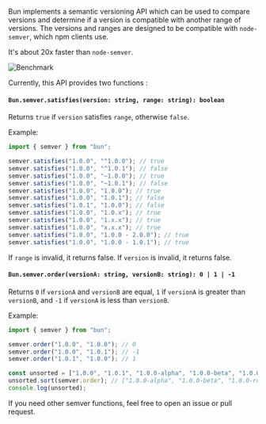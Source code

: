 Bun implements a semantic versioning API which can be used to compare versions and determine if a version is compatible with another range of versions. The versions and ranges are designed to be compatible with `node-semver`, which npm clients use.

It's about 20x faster than `node-semver`.

![Benchmark](https://github.com/oven-sh/bun/assets/709451/94746adc-8aba-4baf-a143-3c355f8e0f78)

Currently, this API provides two functions :

#### `Bun.semver.satisfies(version: string, range: string): boolean`

Returns `true` if `version` satisfies `range`, otherwise `false`.

Example:

```typescript
import { semver } from "bun";

semver.satisfies("1.0.0", "^1.0.0"); // true
semver.satisfies("1.0.0", "^1.0.1"); // false
semver.satisfies("1.0.0", "~1.0.0"); // true
semver.satisfies("1.0.0", "~1.0.1"); // false
semver.satisfies("1.0.0", "1.0.0"); // true
semver.satisfies("1.0.0", "1.0.1"); // false
semver.satisfies("1.0.1", "1.0.0"); // false
semver.satisfies("1.0.0", "1.0.x"); // true
semver.satisfies("1.0.0", "1.x.x"); // true
semver.satisfies("1.0.0", "x.x.x"); // true
semver.satisfies("1.0.0", "1.0.0 - 2.0.0"); // true
semver.satisfies("1.0.0", "1.0.0 - 1.0.1"); // true
```

If `range` is invalid, it returns false. If `version` is invalid, it returns false.

#### `Bun.semver.order(versionA: string, versionB: string): 0 | 1 | -1`

Returns `0` if `versionA` and `versionB` are equal, `1` if `versionA` is greater than `versionB`, and `-1` if `versionA` is less than `versionB`.

Example:

```typescript
import { semver } from "bun";

semver.order("1.0.0", "1.0.0"); // 0
semver.order("1.0.0", "1.0.1"); // -1
semver.order("1.0.1", "1.0.0"); // 1

const unsorted = ["1.0.0", "1.0.1", "1.0.0-alpha", "1.0.0-beta", "1.0.0-rc"];
unsorted.sort(semver.order); // ["1.0.0-alpha", "1.0.0-beta", "1.0.0-rc", "1.0.0", "1.0.1"]
console.log(unsorted);
```

If you need other semver functions, feel free to open an issue or pull request.
